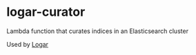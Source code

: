 # logar-curator

Lambda function that curates indices in an Elasticsearch cluster

Used by [Logar](https://github.com/everydayhero/logar)
